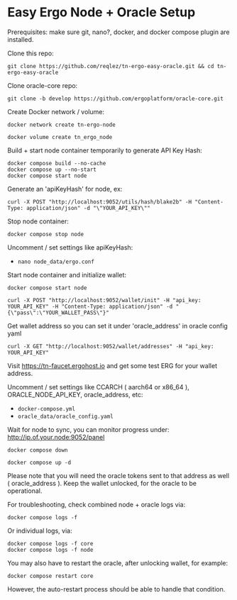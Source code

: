 # Easy Ergo Node + Oracle Setup

Prerequisites: make sure git, nano?, docker, and docker compose plugin are installed.

Clone this repo:

```console
git clone https://github.com/reqlez/tn-ergo-easy-oracle.git && cd tn-ergo-easy-oracle
```

Clone oracle-core repo:

```console
git clone -b develop https://github.com/ergoplatform/oracle-core.git
```

Create Docker network / volume:

```console
docker network create tn-ergo-node
```

```console
docker volume create tn_ergo_node
```

Build + start node container temporarily to generate API Key Hash:

```console
docker compose build --no-cache
docker compose up --no-start
docker compose start node
```

Generate an 'apiKeyHash' for node, ex:

```console
curl -X POST "http://localhost:9052/utils/hash/blake2b" -H "Content-Type: application/json" -d "\"YOUR_API_KEY\""
```

Stop node container:

```console
docker compose stop node
```

Uncomment / set settings like apiKeyHash:

- `nano node_data/ergo.conf`

Start node container and initialize wallet:

```console
docker compose start node
```

```console
curl -X POST "http://localhost:9052/wallet/init" -H "api_key: YOUR_API_KEY" -H "Content-Type: application/json" -d "{\"pass\":\"YOUR_WALLET_PASS\"}"
```

Get wallet address so you can set it under 'oracle_address' in oracle config yaml

```console
curl -X GET "http://localhost:9052/wallet/addresses" -H "api_key: YOUR_API_KEY"
```

Visit https://tn-faucet.ergohost.io and get some test ERG for your wallet address.

Uncomment / set settings like CCARCH ( aarch64 or x86_64 ), ORACLE_NODE_API_KEY, oracle_address, etc:

- `docker-compose.yml`
- `oracle_data/oracle_config.yaml`

Wait for node to sync, you can monitor progress under: http://ip.of.your.node:9052/panel

```console
docker compose down
```
```console
docker compose up -d
```

Please note that you will need the oracle tokens sent to that address as well ( oracle_address ).
Keep the wallet unlocked, for the oracle to be operational.

For troubleshooting, check combined node + oracle logs via:

```console
docker compose logs -f
```

Or individual logs, via:

```console
docker compose logs -f core
docker compose logs -f node
```

You may also have to restart the oracle, after unlocking wallet, for example:

```console
docker compose restart core
```
However, the auto-restart process should be able to handle that condition.
